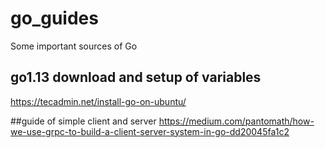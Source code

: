 # go_guides
Some important sources of Go

## go1.13 download and setup of variables
https://tecadmin.net/install-go-on-ubuntu/

##guide of simple client and server
https://medium.com/pantomath/how-we-use-grpc-to-build-a-client-server-system-in-go-dd20045fa1c2
